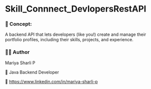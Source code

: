 # Skill_Connnect_DevlopersRestAPI

### 🧠 Concept:

A backend API that lets developers (like you!) create and manage their portfolio profiles, including their skills, projects, and experience.

### 👩‍💻 Author
Mariya Sharli P

💼 Java Backend Developer

🔗 https://www.linkedin.com/in/mariya-sharli-p
